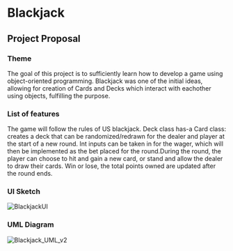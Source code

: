 # Blackjack

## Project Proposal

### Theme
The goal of this project is to sufficiently learn how to develop a game using object-oriented programming. Blackjack was one of the initial ideas, allowing for creation of Cards and Decks which interact with eachother using objects, fulfilling the purpose. 

### List of features
The game will follow the rules of US blackjack. Deck class has-a Card class: creates a deck that can be randomized/redrawn for the dealer and player at the start of a new round. Int inputs can be taken in for the wager, which will then be implemented as the bet placed for the round.During the round, the player can choose to hit and gain a new card, or stand and allow the dealer to draw their cards. Win or lose, the total points owned are updated after the round ends.

### UI Sketch
![BlackjackUI](https://user-images.githubusercontent.com/116303417/198058947-5f84b013-87ab-4a29-bcd1-b7d18f7a4cd7.png)

### UML Diagram
![Blackjack_UML_v2](https://user-images.githubusercontent.com/116303417/198289526-464cad87-cb92-476b-922c-0e27021aa215.png)

